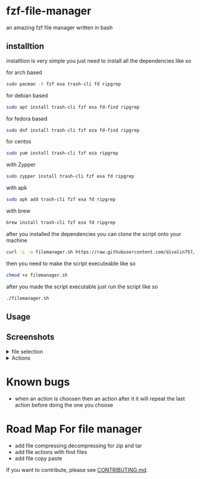 
# fzf-file-manager
an amazing fzf file manager written in bash

## installtion
installtion is very simple you just need to install all the dependencies like so 

for arch based
```sh
sudo pacman -S fzf exa trash-cli fd ripgrep
```
for debian based
```sh
sudo apt install trash-cli fzf exa fd-find ripgrep
```

for fedora based
```sh
sudo dnf install trash-cli fzf eza fd-find ripgrep
```
for centos
```sh
sudo yum install trash-cli fzf eza ripgrep
```
with Zypper
```sh
sudo zypper install trash-cli fzf exa fd ripgrep
```
with apk
```sh
sudo apk add trash-cli fzf exa fd ripgrep
```

with brew
```sh
brew install trash-cli fzf eza fd ripgrep
```


after you installed the dependencies you can clone the script onto your machine 
```sh
curl -L -o filemanager.sh https://raw.githubusercontent.com/divalin757/fzf-file-manager/refs/heads/main/filemgr.sh
```

then you need to make the script executeable like so

```sh
chmod +x filemanager.sh
```

after you made the script executable just run the script like so
```sh
./filemanager.sh
```

## Usage


## Screenshots


<details>
  <summary>file selection</summary>
  <img src="imgs/Screenshot%20from%202025-09-23%2020-58-24.png" alt="Screenshot 1" width="600"/>
</details>

<details>
  <summary>Actions</summary>
  <img src="imgs/Screenshot%20from%202025-09-23%2020-58-28.png" alt="Screenshot 2" width="700"/>
</details>


# Known bugs
* when an action is choosen then an action after it it will repeat the last action before doing the one you choose

# Road Map For file manager
* add file compressing decompressing for zip and tar 
* add file actions with find files
* add file copy paste


If you want to contribute, please see [CONTRIBUTING.md](CONTRIBUTING.md).
